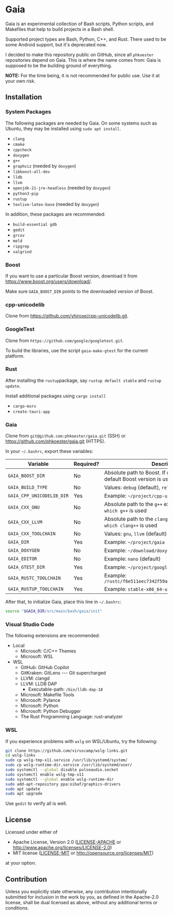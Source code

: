 # Gaia

Gaia is an experimental collection of Bash scripts, Python scripts, and Makefiles that help to build projects
in a Bash shell.

Supported project types are Bash, Python, C++, and Rust. There used to be some Android support, but it's
deprecated now.

I decided to make this repository public on GitHub, since all `phkoester` repositories depend on Gaia. This
is where the name comes from: Gaia is supposed to be the building ground of everything.

**NOTE:** For the time being, it is not recommended for public use. Use it at your own risk.

## Installation

### System Packages

The following packages are needed by Gaia. On some systems such as Ubuntu, they may be installed using
`sudo apt install`.

* `clang`
* `cmake`
* `cppcheck`
* `doxygen`
* `g++`
* `graphviz` (needed by `doxygen`)
* `libboost-all-dev`
* `lldb`
* `llvm`
* `openjdk-21-jre-headless` (needed by `doxygen`)
* `python3-pip`
* `rustup`
* `texlive-latex-base`  (needed by `doxygen`)

In addition, these packages are recommended:

* `build-essential gdb`
* `gedit`
* `grcov`
* `meld`
* `ripgrep`
* `valgrind`

### Boost

If you want to use a particular Boost version, download it from <https://www.boost.org/users/download/>.

Make sure `GAIA_BOOST_DIR` points to the downloaded version of Boost.

### cpp-unicodelib

Clone from <https://github.com/yhirose/cpp-unicodelib.git>.

### GoogleTest

Clone from `https://github.com/google/googletest.git`.

To build the libraries, use the script `gaia-make-gtest` for the current platform.

### Rust

After installing the `rustup`package, say `rustup default stable` and `rustup update`.

Install additional packages using `cargo install`

* `cargo-msrv`
* `create-tauri-app`

### Gaia

Clone from `git@github.com:phkoester/gaia.git` (SSH) or <https://github.com/phkoester/gaia.git> (HTTPS).

In your `~/.bashrc`, export these variables:

| Variable                  | Required? | Description
| ------------------------- | --------- | -----------
| `GAIA_BOOST_DIR`          | No        | Absolute path to Boost. If not set, the system's default Boost version is used
| `GAIA_BUILD_TYPE`         | No        | Values: `debug` (default), `release`
| `GAIA_CPP_UNICODELIB_DIR` | Yes       | Example: `~/project/cpp-unicodelib`
| `GAIA_CXX_GNU`            | No        | Absolute path to the `g++` executable. If not set, `which g++` is used
| `GAIA_CXX_LLVM`           | No        | Absolute path to the `clang++` executable. If not set, `which clang++` is used
| `GAIA_CXX_TOOLCHAIN`      | No        | Values: `gnu`, `llvm` (default)
| `GAIA_DIR`                | Yes       | Example: `~/project/gaia`
| `GAIA_DOXYGEN`            | No        | Example: `~/download/doxygen-1.12.0/bin/doxygen`
| `GAIA_EDITOR`             | No        | Example: `nano` (default)
| `GAIA_GTEST_DIR`          | Yes       | Example: `~/project/googletest`
| `GAIA_RUSTC_TOOLCHAIN`    | Yes       | Example: `/rustc/f6e511eec7342f59a25f7c0534f1dbea00d01b14`
| `GAIA_RUSTUP_TOOLCHAIN`   | Yes       | Example: `stable-x86_64-unknown-linux-gnu`

After that, to initialize Gaia, place this line in `~/.bashrc`:

```bash
source "$GAIA_DIR/src/main/bash/gaia/init"
```

### Visual Studio Code

The following extensions are recommended:

* Local
  * Microsoft: C/C++ Themes
  * Microsoft: WSL
* WSL
  * GitHub: GitHub Copilot
  * GitKraken: GitLens --- Git supercharged
  * LLVM: clangd
  * LLVM: LLDB DAP
    * Executable-path: `/bin/lldb-dap-18`
  * Microsoft: Makefile Tools
  * Microsoft: Pylance
  * Microsoft: Python
  * Microsoft: Python Debugger
  * The Rust Programming Language: rust-analyzer

### WSL

If you experience problems with `wslg` on WSL/Ubuntu, try the following:

```bash
git clone https://github.com/viruscamp/wslg-links.git
cd wslg-links
sudo cp wslg-tmp-x11.service /usr/lib/systemd/system/
sudo cp wslg-runtime-dir.service /usr/lib/systemd/user/
sudo systemctl --global disable pulseaudio.socket
sudo systemctl enable wslg-tmp-x11
sudo systemctl --global enable wslg-runtime-dir
sudo add-apt-repository ppa:oibaf/graphics-drivers
sudo apt update
sudo apt upgrade
```

Use `gedit` to verify all is well.

## License

Licensed under either of

* Apache License, Version 2.0 ([LICENSE-APACHE](LICENSE-APACHE) or
  http://www.apache.org/licenses/LICENSE-2.0)
* MIT license ([LICENSE-MIT](LICENSE-MIT) or http://opensource.org/licenses/MIT)

at your option.

## Contribution

Unless you explicitly state otherwise, any contribution intentionally submitted for inclusion in the work by
you, as defined in the Apache-2.0 license, shall be dual licensed as above, without any additional terms or
conditions.
